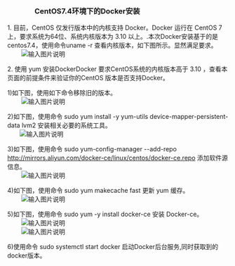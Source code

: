 ### &nbsp;&nbsp;&nbsp;&nbsp;&nbsp;&nbsp;&nbsp;&nbsp;&nbsp;&nbsp;&nbsp;&nbsp;&nbsp;&nbsp;&nbsp; CentOS7.4环境下的Docker安装

   


1.&nbsp;目前，CentOS 仅发行版本中的内核支持 Docker。Docker 运行在 CentOS 7 上，要求系统为64位、系统内核版本为 3.10 以上。.本次Docker安装基于的是centos7.4，使用命令uname -r 查看内核版本，如下图所示。显然满足要求。<br>
&nbsp;&nbsp;&nbsp;&nbsp; &nbsp;&nbsp; ![输入图片说明](https://images.gitee.com/uploads/images/2018/1222/222551_20212fba_1648495.png "屏幕截图.png")  <br>


2.&nbsp;使用 yum 安装DockerDocker 要求CentOS系统的内核版本高于 3.10 ，查看本页面的前提条件来验证你的CentOS 版本是否支持Docker。<br>

  1)如下图，使用如下命令移除旧的版本。   <br>
&nbsp;&nbsp;&nbsp;&nbsp; &nbsp;&nbsp; ![输入图片说明](https://images.gitee.com/uploads/images/2018/1222/223345_71d6d7d7_1648495.png "屏幕截图.png")   <br>

  2)如下图，使用命令 sudo yum install -y yum-utils device-mapper-persistent-data lvm2  安装相关必要的系统工具。 <br>
&nbsp;&nbsp;&nbsp;&nbsp; &nbsp;&nbsp;![输入图片说明](https://images.gitee.com/uploads/images/2018/1222/223756_7eed74f9_1648495.png "屏幕截图.png")  <br>

  3)如下图，使用命令 sudo yum-config-manager --add-repo http://mirrors.aliyun.com/docker-ce/linux/centos/docker-ce.repo  添加软件源信息。  <br>
&nbsp;&nbsp;&nbsp;&nbsp; &nbsp;&nbsp; ![输入图片说明](https://images.gitee.com/uploads/images/2018/1222/224133_c7af79e8_1648495.png "屏幕截图.png")  <br>

  4)如下图，使用命令 sudo yum makecache fast 更新 yum 缓存。 <br>
&nbsp;&nbsp;&nbsp;&nbsp; &nbsp;&nbsp; ![输入图片说明](https://images.gitee.com/uploads/images/2018/1222/224244_ce6d71fe_1648495.png "屏幕截图.png")  <br>

  5)如下图，使用命令 sudo yum -y install docker-ce 安装 Docker-ce。     <br>
&nbsp;&nbsp;&nbsp;&nbsp; &nbsp;&nbsp; ![输入图片说明](https://images.gitee.com/uploads/images/2018/1222/224405_922ac9d1_1648495.png "屏幕截图.png")  <br>
&nbsp;&nbsp;&nbsp;&nbsp; &nbsp;&nbsp;  ![输入图片说明](https://images.gitee.com/uploads/images/2018/1222/224430_746ec181_1648495.png "屏幕截图.png") <br>

  
  6)使用命令 sudo systemctl start docker 启动Docker后台服务,同时获取到的docker版本。


 
